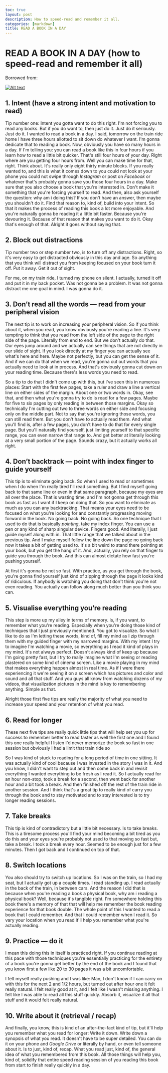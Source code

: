 ```yaml
---
toc: true
layout: post
description: How to speed-read and remember it all.
categories: [markdown]
title: READ A BOOK IN A DAY
---
```

# READ A BOOK IN A DAY (how to speed-read and remember it all)

Borrowed from:

[![Alt text](https://img.youtube.com/vi/0Q0we4LjSws/0.jpg)](https://www.youtube.com/watch?v=0Q0we4LjSws)

## 1. Intent (have a strong intent and motivation to read)

Tip number one: Intent you gotta want to do this right. I'm not forcing you to read any books. But if you do want to, then just do it. Just do it seriously. Just do it. I wanted to read a book in a day. I said, tomorrow on the train ride home I have three hours allotted to sit down do whatever I want. I'm gonna dedicate that to reading a book. Now, obviously you have so many hours in a day. If I'm telling you: you can read a book like this in four hours if you learn how to read a little bit quicker. That's still four hours of your day. Right where are you getting four hours from. Well you can make time for that, right. Think about. It's really only eight thirty minute blocks. If you really wanted to, and this is what it comes down to you could not look at your phone you could not swipe through *Instagram* or post on *Facebook* or whatever that's probably gonna save you those four hours in a day. Make sure that you also choose a book that you're interested in. Don't make it something that you're forcing yourself to read. And then, also ask yourself the question: why am i doing this? If you don't have an answer, then maybe you shouldn't do it. Find that reason to, kind of, build into your intent. So that it makes the process of reading this book a lot more enjoyable. And you're naturally gonna be reading it a little bit faster. Because you're devouring it. Because of that reason that makes you want to do it. Okay that's enough of that. Alright it goes without saying that.

## 2. Block out distractions

Tip number two or step number two, is to turn off any distractions. Right, so it's very easy to get distracted obviously in this day and age. So anything that you think will distract you from keeping focused on your book turn it off. Put it away. Get it out of sight.

For me, on my train ride, I turned my phone on silent. I actually, turned it off and put it in my back pocket. Was not gonna be a problem. It was not gonna distract me one goal in mind. I was gonna do it. 

## 3. Don’t read all the words — read from your peripheral vision

The next tip is to work on increasing your peripheral vision. So if you think about it, when you read, you know obviously you're reading a line. It's very tempting to think that you read from the left side of the page to the right side of the page. Literally from end to end. But we don't actually do that. Our eyes jump around and we actually can see things that are not directly in our slide of sight. If you look directly at my finger you can actually see what's here and here. Maybe not perfectly, but you can get the sense of it. And if we can do that when we read, you're gonna cut out words that you actually need to look at in process. And that's obviously gonna cut down on your reading time. Because there's less words you need to read.

So a tip to do that I didn't come up with this, but I've seen this in numerous places: Start with the first few pages, take a ruler and draw a line a vertical line on either sides of the margin. About one or two words in. Okay, see that, and then what you're gonna try to do is read for a few pages. Maybe for five to six pages by only reading in between those margins. Okay so technically I'm cutting out two to three words on either side and focusing only on the middle part. Not to say that you're ignoring those words, you can still read them. But you don't have to actually read them. And what you'll find is, after a few pages, you don't have to do that for every single page. But you'll naturally find yourself, just limiting yourself to that specific range, you can even narrow that range to. And get better at literally looking at a very small portion of the page. Sounds crazy, but it actually works all right.

## 4. Don’t backtrack — point with index finger to guide yourself

This tip is to eliminate going back. So when I used to read or sometimes when I do when I'm really tired I'll read something. But I find myself going back to that same line or even in that same paragraph, because my eyes are all over the place. That is wasting time, and I'm not gonna get through this book as fast as I want if I keep on doing that. So you want to eliminate as much as you can any backtracking. That means your eyes need to be focused on what you're looking for and constantly progressing moving forward in the book. No going back. No going back. So one technique that I used to do that is basically *pointing*, take my index finger. You can use a pen or any kind of sharp singular device. Fingers good. And literally, I just guide myself along with in. That little range that we talked about in the previous tip. And I make myself follow the line down the page no going back now it takes a bit of getting used to. It's a bit weird to stand there pointing at your book, but you get the hang of it. And, actually, you rely on that finger to guide you through the book. And this can almost dictate how fast you're pushing yourself. 

At first it's gonna be not so fast. With practice, as you get through the book, you're gonna find yourself just kind of zipping through the page it looks kind of ridiculous. If anybody is watching you doing that don't think you're not even reading. You actually can follow along much better than you think you can. 

## 5. Visualise everything you’re reading

This step is more up my alley in terms of memory. Is, if you want, to remember what you're reading. Especially when you're doing those kind of techniques that I just previously mentioned. You got to visualize. So what I like to do as I'm letting these words, kind of, fill my mind as I zip through them with my guided finger with my narrowed margins. With my intent I try to imagine I'm watching a movie, so everything as I read it kind of plays in my mind. It's not always perfect. Doesn't always kind of keep up because I'm going pretty fast, but I try to really imagine what I'm seeing or reading plastered on some kind of cinema screen. Like a movie playing in my mind that makes everything happen almost in real time. As if I were there experiencing it we're seeing it on a screen which has pictures and color and sound and all that stuff. And you guys all know from watching dozens of my videos, that visualization pictures in the mind is key to remembering anything. Simple as that. 

Alright those first five tips are really the majority of what you need to increase your speed and your retention of what you read.

## 6. Read for longer

These next five tips are really quick little tips that will help set you up for success to remember better to read faster as well the first one and I found this one really helpful I listen I'd never memorize the book so fast in one session but obviously I had a limit that train ride so

So I was kind of stuck to reading for a long period of time in one sitting. It was actually kind of cool because I was invested in the story I was in it. And you know, I didn't want to step out and then come back in and revisit everything I wanted everything to be fresh as I read it. So I actually read for an hour non-stop, took a break for a second, then went back for another hour and a bit took a break. And then finished off the rest of the train ride in another session. And I think that's a great tip to really kind of carry you through the book and to stay motivated and to stay interested is to try longer reading sessions.

## 7. Take breaks

This tip is kind of contradictory but a little bit necessary. Is to take breaks. This is a tiresome process you'll find your mind becoming a bit tired as you do this and your eyes you're probably not used to that moving so fast but, take a break. I took a break every hour. Seemed to be enough just for a few minutes. Then I got back and I continued on top of that. 

## 8. Switch locations

You also should try to switch up locations. So I was on the train, so I had my seat, but I actually got up a couple times. I read standing up. I read actually in the back of the train, in between cars. And the reason I did that is because when you're reading a book a physical book, why am i reading a physical book? Well, because it's tangible right. I'm somewhere holding this book there's a memory of that that will help me remember the book reading experience for that book double. The whole point of this I wanted to read a book that I could remember. And that I could remember when I read it. So vary your location when you read it'll help you remember what you're actually reading.

## 9. Practice — do it

I mean this doing this in itself is practiced right. If you continue reading at this pace with those techniques you're essentially practicing for the entirety of a book you're gonna get better by the end of the book and I found that you know first a few like 20 to 30 pages it was a bit uncomfortable.

I felt myself really pushing and I was like: Man, I don't know if I can carry on with this for the next 2 and 1/2 hours, but turned out after hour one it felt really natural. I felt really good at it, and I felt like I wasn't missing anything. I felt like I was able to read all this stuff quickly. Absorb it, visualize it all that stuff and it would felt really natural.

## 10. Write about it (retrieval / recap)

And finally, you know, this is kind of an after-the-fact kind of tip, but it'll help you remember what you read for longer: Write it down.  Write down a synopsis of what you read. It doesn't have to be super detailed. You can do it on your phone and *Google Drive* or literally by hand, or even tell someone about it. Is to just, kind of, recap. What you read just, kind of, the general idea of what you remembered from this book. All those things will help you, kind of, solidify that entire speed reading session of you reading this book from start to finish really quickly in a day.

<script src="https://utteranc.es/client.js" repo="op07n/fastpages" issue-term="pathname" theme="github-light" crossorigin="anonymous" async> </script>
